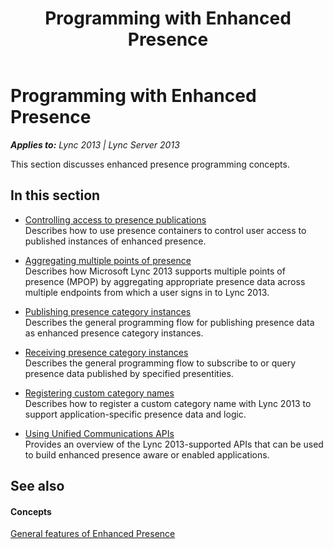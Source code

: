 ﻿---
title: Programming with Enhanced Presence
TOCTitle: Programming with Enhanced Presence
ms:assetid: 3ae2f49b-5609-4e85-ab03-bb2ee589f01e
ms:mtpsurl: https://msdn.microsoft.com/en-us/library/Dn454612(v=office.15)
ms:contentKeyID: 57092863
ms.date: 07/24/2014
mtps_version: v=office.15
---

# Programming with Enhanced Presence


_**Applies to:** Lync 2013 | Lync Server 2013_

This section discusses enhanced presence programming concepts.

## In this section

  - [Controlling access to presence publications](controlling-access-to-presence-publications.md)  
    Describes how to use presence containers to control user access to published instances of enhanced presence.

  - [Aggregating multiple points of presence](aggregating-multiple-points-of-presence.md)  
    Describes how Microsoft Lync 2013 supports multiple points of presence (MPOP) by aggregating appropriate presence data across multiple endpoints from which a user signs in to Lync 2013.

  - [Publishing presence category instances](publishing-presence-category-instances.md)  
    Describes the general programming flow for publishing presence data as enhanced presence category instances.

  - [Receiving presence category instances](receiving-presence-category-instances.md)  
    Describes the general programming flow to subscribe to or query presence data published by specified presentities.

  - [Registering custom category names](registering-custom-category-names.md)  
    Describes how to register a custom category name with Lync 2013 to support application-specific presence data and logic.

  - [Using Unified Communications APIs](using-unified-communications-apis.md)  
    Provides an overview of the Lync 2013-supported APIs that can be used to build enhanced presence aware or enabled applications.

## See also

#### Concepts

[General features of Enhanced Presence](general-features-of-enhanced-presence.md)

